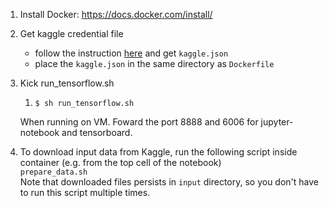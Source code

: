 1. Install Docker: https://docs.docker.com/install/

1. Get kaggle credential file
    - follow the instruction [here](https://github.com/Kaggle/kaggle-api#api-credentials) and get `kaggle.json`
    - place the `kaggle.json` in the same directory as `Dockerfile`

1. Kick run_tensorflow.sh

    1. `$ sh run_tensorflow.sh`

    When running on VM. Foward the port 8888 and 6006 for jupyter-notebook and tensorboard.

1. To download input data from Kaggle, run the following script inside container (e.g. from the top cell of the notebook)  
`prepare_data.sh`  
Note that downloaded files persists in `input` directory, so you don't have to run this script multiple times.